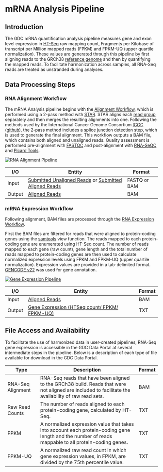 # mRNA Analysis Pipeline

## Introduction
The GDC mRNA quantification analysis pipeline measures gene and exon level expression in [HT-Seq](http://www-huber.embl.de/HTSeq/doc/overview.html) raw mapping count, Fragments per Kilobase of transcript per Million mapped reads (FPKM) and FPKM-UQ (upper quartile normalization).  These values are generated through this pipeline by first aligning reads to the GRCh38 [reference genome](https://gdc.nci.nih.gov/download-gdc-reference-files) and then by quantifying the mapped reads.  To facilitate harmonization across samples, all RNA-Seq reads are treated as unstranded during analyses.    


## Data Processing Steps

### RNA Alignment Workflow
The mRNA Analysis pipeline begins with the [Alignment Workflow](/Data_Dictionary/viewer/#?view=table-definition-view&id=alignment_workflow), which is performed using a 2-pass method with [STAR](http://labshare.cshl.edu/shares/gingeraslab/www-data/dobin/STAR/STAR.posix/doc/STARmanual.pdf). STAR aligns each [read group](/Data_Dictionary/viewer/#?view=table-definition-view&id=read_group) separately and then merges the resulting alignments into one. Following the methods used by the International Cancer Genome Consortium [ICGC](https://icgc.org/) ([github](https://github.com/akahles/icgc_rnaseq_align)), the 2-pass method includes a splice junction detection step, which is used to generate the final alignment. This workflow outputs a BAM file, which contains both aligned and unaligned reads. Quality assessment is performed pre-alignment with [FASTQC](http://www.bioinformatics.babraham.ac.uk/projects/fastqc/) and post-alignment with [RNA-SeQC](https://www.broadinstitute.org/cancer/cga/rna-seqc) and [Picard Tools](http://broadinstitute.github.io/picard/).

[![RNA Alignment Pipeline](/Data/Bioinformatics_Pipelines/images/rna-alignment-pipeline-resized.png)](/Data/Bioinformatics_Pipelines/images/gene-expression-quantification-pipeline.png "Click to see the full image.")

<!--<img src="/Data/Bioinformatics_Pipelines/images/rna-alignment-pipeline.png" width=500 alt="A flowchart of the steps used to align RNA reads">-->

| I/O | Entity | Format |
|---|---|---|
| Input | [Submitted Unaligned Reads](/Data_Dictionary/viewer/#?view=table-definition-view&id=submitted_unaligned_reads) or [Submitted Aligned Reads](/Data_Dictionary/viewer/#?view=table-definition-view&id=submitted_aligned_reads) |  FASTQ or BAM |
| Output | [Aligned Reads](/Data_Dictionary/viewer/#?view=table-definition-view&id=aligned_reads) | BAM  |


### mRNA Expression Workflow
Following alignment, BAM files are processed through the [RNA Expression Workflow](/Data_Dictionary/viewer/#?view=table-definition-view&id=rna_expression_workflow).

First the BAM files are filtered for reads that were aligned to protein-coding genes using the [samtools](http://samtools.sourceforge.net) view function. The reads mapped to each protein-coding gene are enumerated using HT-Seq count. The number of reads mapped to each gene (raw count), gene length and the total number of reads mapped to protein-coding genes are then used to calculate normalized expression levels using FPKM and FPKM-UQ (upper quartile normalization). Expression values are provided in a tab-delimited format. [GENCODE v22](http://www.gencodegenes.org/releases/22.html) was used for gene annotation.

[![Gene Expression Pipeline](/Data/Bioinformatics_Pipelines/images/gene-expression-quantification-pipeline.png)](/Data/Bioinformatics_Pipelines/images/gene-expression-quantification-pipeline.png "Click to see the full image.")
<!--<img src="/Data/Bioinformatics_Pipelines/images/gene-expression-quantification-pipeline.png" width=650 alt="A flowchart of the steps used to quantify RNA reads for gene expression"> -->

| I/O | Entity | Format |
|---|---|---|
| Input | [Aligned Reads](/Data_Dictionary/viewer/#?view=table-definition-view&id=aligned_reads) |  BAM |
| Output | [Gene Expression (HTSeq count/ FPKM/ FPKM-UQ)](/Data_Dictionary/viewer/#?view=table-definition-view&id=gene_expression) | TXT  |

## File Access and Availability

To facilitate the use of harmonized data in user-created pipelines, RNA-Seq gene expression is accessible in the GDC Data Portal at several intermediate steps in the pipeline. Below is a description of each type of file available for download in the GDC Data Portal.   

| Type | Description | Format |
|---|---|---|
| RNA-Seq Alignment | RNA-Seq reads that have been aligned to the GRCh38 build. Reads that were not aligned are included to facilitate the availability of raw read sets.  |  BAM |
| Raw Read Counts | The number of reads aligned to each protein-coding gene, calculated by HT-Seq. |  TXT |
| FPKM | A normalized expression value that takes into account each protein-coding gene length and the number of reads mappable to all protein-coding genes. |  TXT |
| FPKM-UQ | A normalized raw read count in which gene expression values, in FPKM, are divided by the 75th percentile value. |  TXT |
